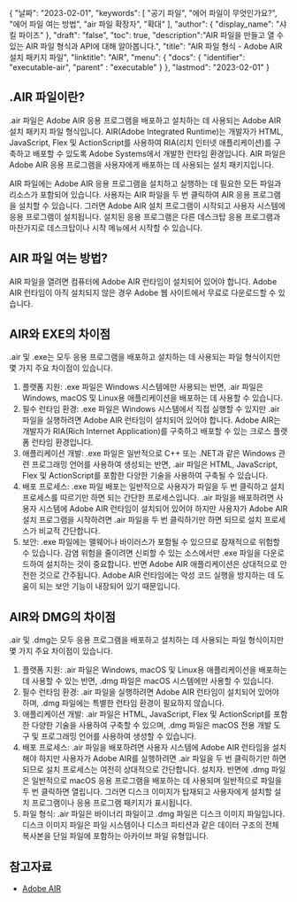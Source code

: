 {
"날짜": "2023-02-01",
  "keywords": [
"공기 파일",
"에어 파일이 무엇인가요?",
"에어 파일 여는 방법",
"air 파일 확장자",
"확대"
],
  "author": {
"display_name": "샤킬 파이즈"
},
"draft": "false",
"toc": true,
  "description":"AIR 파일을 만들고 열 수 있는 AIR 파일 형식과 API에 대해 알아봅니다.",
"title": "AIR 파일 형식 - Adobe AIR 설치 패키지 파일",
"linktitle": "AIR",
  "menu": {
    "docs": {
      "identifier": "executable-air",
"parent" : "executable"
}
},
"lastmod": "2023-02-01"
}

## .AIR 파일이란?

.air 파일은 Adobe AIR 응용 프로그램을 배포하고 설치하는 데 사용되는 Adobe AIR 설치 패키지 파일 형식입니다. AIR(Adobe Integrated Runtime)는 개발자가 HTML, JavaScript, Flex 및 ActionScript를 사용하여 RIA(리치 인터넷 애플리케이션)를 구축하고 배포할 수 있도록 Adobe Systems에서 개발한 런타임 환경입니다. AIR 파일은 Adobe AIR 응용 프로그램을 사용자에게 배포하는 데 사용되는 설치 패키지입니다.

AIR 파일에는 Adobe AIR 응용 프로그램을 설치하고 실행하는 데 필요한 모든 파일과 리소스가 포함되어 있습니다. 사용자는 AIR 파일을 두 번 클릭하여 AIR 응용 프로그램을 설치할 수 있습니다. 그러면 Adobe AIR 설치 프로그램이 시작되고 사용자 시스템에 응용 프로그램이 설치됩니다. 설치된 응용 프로그램은 다른 데스크탑 응용 프로그램과 마찬가지로 데스크탑이나 시작 메뉴에서 시작할 수 있습니다.

## AIR 파일 여는 방법?

AIR 파일을 열려면 컴퓨터에 Adobe AIR 런타임이 설치되어 있어야 합니다. Adobe AIR 런타임이 아직 설치되지 않은 경우 Adobe 웹 사이트에서 무료로 다운로드할 수 있습니다.

## AIR와 EXE의 차이점

.air 및 .exe는 모두 응용 프로그램을 배포하고 설치하는 데 사용되는 파일 형식이지만 몇 가지 주요 차이점이 있습니다.

1. 플랫폼 지원: .exe 파일은 Windows 시스템에만 사용되는 반면, .air 파일은 Windows, macOS 및 Linux용 애플리케이션을 배포하는 데 사용할 수 있습니다.
2. 필수 런타임 환경: .exe 파일은 Windows 시스템에서 직접 실행할 수 있지만 .air 파일을 실행하려면 Adobe AIR 런타임이 설치되어 있어야 합니다. Adobe AIR는 개발자가 RIA(Rich Internet Application)를 구축하고 배포할 수 있는 크로스 플랫폼 런타임 환경입니다.
3. 애플리케이션 개발: .exe 파일은 일반적으로 C++ 또는 .NET과 같은 Windows 관련 프로그래밍 언어를 사용하여 생성되는 반면, .air 파일은 HTML, JavaScript, Flex 및 ActionScript를 포함한 다양한 기술을 사용하여 구축될 수 있습니다.
4. 배포 프로세스: .exe 파일 배포는 일반적으로 사용자가 파일을 두 번 클릭하고 설치 프로세스를 따르기만 하면 되는 간단한 프로세스입니다. .air 파일을 배포하려면 사용자 시스템에 Adobe AIR 런타임이 설치되어 있어야 하지만 사용자가 Adobe AIR 설치 프로그램을 시작하려면 .air 파일을 두 번 클릭하기만 하면 되므로 설치 프로세스가 비교적 간단합니다.
5. 보안: .exe 파일에는 맬웨어나 바이러스가 포함될 수 있으므로 잠재적으로 위험할 수 있습니다. 감염 위험을 줄이려면 신뢰할 수 있는 소스에서만 .exe 파일을 다운로드하여 설치하는 것이 중요합니다. 반면 Adobe AIR 애플리케이션은 상대적으로 안전한 것으로 간주됩니다. Adobe AIR 런타임에는 악성 코드 실행을 방지하는 데 도움이 되는 보안 기능이 내장되어 있기 때문입니다.

## AIR와 DMG의 차이점

.air 및 .dmg는 모두 응용 프로그램을 배포하고 설치하는 데 사용되는 파일 형식이지만 몇 가지 주요 차이점이 있습니다.

1. 플랫폼 지원: .air 파일은 Windows, macOS 및 Linux용 애플리케이션을 배포하는 데 사용할 수 있는 반면, .dmg 파일은 macOS 시스템에만 사용할 수 있습니다.
2. 필수 런타임 환경: .air 파일을 실행하려면 Adobe AIR 런타임이 설치되어 있어야 하며, .dmg 파일에는 특별한 런타임 환경이 필요하지 않습니다.
3. 애플리케이션 개발: .air 파일은 HTML, JavaScript, Flex 및 ActionScript를 포함한 다양한 기술을 사용하여 구축할 수 있으며, .dmg 파일은 macOS 전용 개발 도구 및 프로그래밍 언어를 사용하여 생성할 수 있습니다.
4. 배포 프로세스: .air 파일을 배포하려면 사용자 시스템에 Adobe AIR 런타임을 설치해야 하지만 사용자가 Adobe AIR를 실행하려면 .air 파일을 두 번 클릭하기만 하면 되므로 설치 프로세스는 여전히 상대적으로 간단합니다. 설치자. 반면에 .dmg 파일은 일반적으로 macOS 응용 프로그램을 배포하는 데 사용되며 일반적으로 파일을 두 번 클릭하면 열립니다. 그러면 디스크 이미지가 탑재되고 사용자에게 설치할 설치 프로그램이나 응용 프로그램 패키지가 표시됩니다.
5. 파일 형식: .air 파일은 바이너리 파일이고 .dmg 파일은 디스크 이미지 파일입니다. 디스크 이미지 파일은 파일 시스템이나 디스크 파티션과 같은 데이터 구조의 전체 복사본을 단일 파일에 포함하는 아카이브 파일 유형입니다.

## 참고자료
* [Adobe AIR](https://en.wikipedia.org/wiki/Adobe_AIR)

